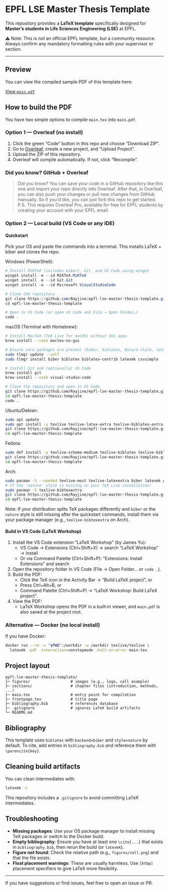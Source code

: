 # EPFL LSE Master Thesis Template
This repository provides a **LaTeX template** specifically designed for **Master’s students in Life Sciences Engineering (LSE)** at EPFL.


⚠️ Note: This is *not* an official EPFL template, but a community resource. Always confirm any mandatory formatting rules with your supervisor or section.

---

## Preview

You can view the compiled sample PDF of this template here:

[View `main.pdf`](./main.pdf)

## How to build the PDF
You have two simple options to compile `main.tex` into `main.pdf`.

### Option 1 — Overleaf (no install)
1. Click the green “Code” button in this repo and choose “Download ZIP”.
2. Go to [Overleaf](https://www.overleaf.com), create a new project, and “Upload Project”.
3. Upload the ZIP of this repository.
4. Overleaf will compile automatically. If not, click “Recompile”.

### Did you know? GitHub + Overleaf

> Did you know? You can save your code in a GitHub repository like this one and import your repo directly into Overleaf. 
> After that, in Overleaf, you can also push your changes or pull new changes from GitHub manually. 
> So if you'd like, you can just fork this repo to get started.
> P.S. This requires Overleaf Pro, available for free for EPFL students by creating your account with your EPFL email.

### Option 2 — Local build (VS Code or any IDE)

#### Quickstart
Pick your OS and paste the commands into a terminal. This installs LaTeX + biber and clones the repo.

Windows (PowerShell):
```powershell
# Install MiKTeX (includes biber), Git, and VS Code using winget
winget install -e --id MiKTeX.MiKTeX
winget install -e --id Git.Git
winget install -e --id Microsoft.VisualStudioCode

# Clone the repository
git clone https://github.com/Rayjine/epfl-lse-master-thesis-template.git
cd epfl-lse-master-thesis-template

# Open in VS Code (or open VS Code and File → Open Folder…)
code .
```

macOS (Terminal with Homebrew):
```bash
# Install MacTeX (TeX Live for macOS) without GUI apps
brew install --cask mactex-no-gui

# Ensure core packages are present (biber, biblatex, Nature style, latexmk)
sudo tlmgr update --self
sudo tlmgr install biber biblatex biblatex-contrib latexmk csvsimple

# Install Git and (optionally) VS Code
brew install git
brew install --cask visual-studio-code

# Clone the repository and open in VS Code
git clone https://github.com/Rayjine/epfl-lse-master-thesis-template.git
cd epfl-lse-master-thesis-template
code .
```

Ubuntu/Debian:
```bash
sudo apt update
sudo apt install -y texlive texlive-latex-extra texlive-biblatex-extra biber latexmk git
git clone https://github.com/Rayjine/epfl-lse-master-thesis-template.git
cd epfl-lse-master-thesis-template
```

Fedora:
```bash
sudo dnf install -y texlive-scheme-medium texlive-biblatex texlive-biblatex-nature texlive-csvsimple biber latexmk git
git clone https://github.com/Rayjine/epfl-lse-master-thesis-template.git
cd epfl-lse-master-thesis-template
```

Arch:
```bash
sudo pacman -S --needed texlive-most texlive-latexextra biber latexmk git
# If the 'nature' style is missing on your TeX Live installation:
sudo pacman -S texlive-bibtexextra
git clone https://github.com/Rayjine/epfl-lse-master-thesis-template.git
cd epfl-lse-master-thesis-template
```

Note: If your distribution splits TeX packages differently and `biber` or the `nature` style is still missing after the quickstart commands, install them via your package manager (e.g., `texlive-bibtexextra` on Arch).

#### Build in VS Code (LaTeX Workshop)
1. Install the VS Code extension “LaTeX Workshop” (by James Yu):
   - VS Code → Extensions (Ctrl+Shift+X) → search “LaTeX Workshop” → Install
   - Or via Command Palette (Ctrl+Shift+P): “Extensions: Install Extensions” and search
2. Open the repository folder in VS Code (File → Open Folder… or `code .`).
3. Build the PDF:
   - Click the TeX icon in the Activity Bar → “Build LaTeX project”, or
   - Press Ctrl+Alt+B, or
   - Command Palette (Ctrl+Shift+P) → “LaTeX Workshop: Build LaTeX project”.
4. View the PDF:
   - LaTeX Workshop opens the PDF in a built‑in viewer, and `main.pdf` is also saved at the project root.

### Alternative — Docker (no local install)
If you have Docker:
```bash
docker run --rm -v "$PWD":/workdir -w /workdir texlive/texlive \
  latexmk -pdf -interaction=nonstopmode -halt-on-error main.tex
```

## Project layout

```
epfl-lse-master-thesis-template/
├─ figures/                  # images (e.g., logo, cell example)
├─ sections/                 # chapter files (introduction, methods, ...)
├─ main.tex                  # entry point for compilation
├─ frontpage.tex             # title page
├─ bibliography.bib          # references database
├─ .gitignore                # ignores LaTeX build artifacts
└─ README.md
```

## Bibliography
This template uses `biblatex` with `backend=biber` and `style=nature` by default. To cite, add entries in `bibliography.bib` and reference them with `\parencite{key}`.

## Cleaning build artifacts
You can clean intermediates with:
```bash
latexmk -C
```
This repository includes a `.gitignore` to avoid committing LaTeX intermediates.

## Troubleshooting
* **Missing packages**: Use your OS package manager to install missing TeX packages or switch to the Docker build.
* **Empty bibliography**: Ensure you have at least one `\cite{...}` that exists in `bibliography.bib`, then rerun the build (or `latexmk`).
* **Figure not found**: Check the relative path (e.g., `figures/cell.png`) and that the file exists.
* **Float placement warnings**: These are usually harmless. Use `[htbp]` placement specifiers to give LaTeX more flexibility.

---

If you have suggestions or find issues, feel free to open an issue or PR.
